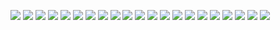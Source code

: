 ![](akiakane.png)
![](botchan.jpg)
![](cyborg.png)
![](cyborg_gruv.png)
![](dawn_clouds.jpg)
![](fog.jpg)
![](foresstt.jpg)
![](forestlake.jpg)
![](hunter.png)
![](leaves.png)
![](orangerays.jpg)
![](pastelgurl.jpg)
![](pink.png)
![](plasticlove.png)
![](rocky_mountains.jpg)
![](rose.png)
![](ruins.png)
![](violetnature.png)
![](waves.jpg)
![](youlooklonely.png)
![](yourname.jpg)
